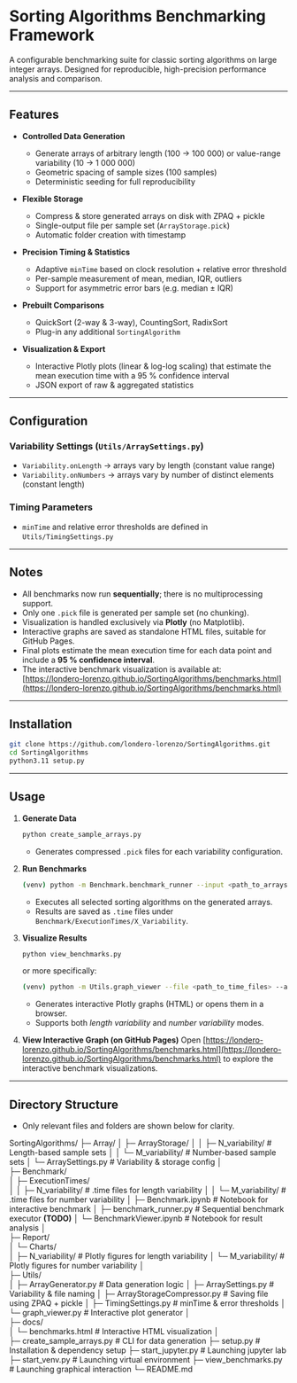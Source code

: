 # Sorting Algorithms Benchmarking Framework

A configurable benchmarking suite for classic sorting algorithms on large integer arrays. Designed for reproducible, high-precision performance analysis and comparison.

---

## Features

- **Controlled Data Generation**  
  - Generate arrays of arbitrary length (100 → 100 000) or value-range variability (10 → 1 000 000)  
  - Geometric spacing of sample sizes (100 samples)  
  - Deterministic seeding for full reproducibility  

- **Flexible Storage**  
  - Compress & store generated arrays on disk with ZPAQ + pickle  
  - Single-output file per sample set (`ArrayStorage.pick`)  
  - Automatic folder creation with timestamp  

- **Precision Timing & Statistics**  
  - Adaptive `minTime` based on clock resolution + relative error threshold  
  - Per-sample measurement of mean, median, IQR, outliers  
  - Support for asymmetric error bars (e.g. median ± IQR)  

- **Prebuilt Comparisons**  
  - QuickSort (2-way & 3-way), CountingSort, RadixSort  
  - Plug-in any additional `SortingAlgorithm`  

- **Visualization & Export**  
  - Interactive Plotly plots (linear & log-log scaling) that estimate the mean execution time with a 95 % confidence interval  
  - JSON export of raw & aggregated statistics  

---

## Configuration

### Variability Settings (`Utils/ArraySettings.py`)
- `Variability.onLength` → arrays vary by length (constant value range)
- `Variability.onNumbers` → arrays vary by number of distinct elements (constant length)

### Timing Parameters
- `minTime` and relative error thresholds are defined in `Utils/TimingSettings.py`

---

## Notes

- All benchmarks now run **sequentially**; there is no multiprocessing support.
- Only one `.pick` file is generated per sample set (no chunking).
- Visualization is handled exclusively via **Plotly** (no Matplotlib).
- Interactive graphs are saved as standalone HTML files, suitable for GitHub Pages.
- Final plots estimate the mean execution time for each data point and include a **95 % confidence interval**.
- The interactive benchmark visualization is available at:  
  [https://londero-lorenzo.github.io/SortingAlgorithms/benchmarks.html](https://londero-lorenzo.github.io/SortingAlgorithms/benchmarks.html)

---


## Installation

```bash
git clone https://github.com/londero-lorenzo/SortingAlgorithms.git
cd SortingAlgorithms
python3.11 setup.py
```

---

## Usage

1. **Generate Data**
    ```bash
    python create_sample_arrays.py
    ```
    - Generates compressed `.pick` files for each variability configuration.

2. **Run Benchmarks**
    ```bash
    (venv) python -m Benchmark.benchmark_runner --input <path_to_arrays> --output <output_folder> --algorithms <algorithm_names>
    ```
    - Executes all selected sorting algorithms on the generated arrays.
    - Results are saved as `.time` files under `Benchmark/ExecutionTimes/X_Variability`.

3. **Visualize Results**
    ```bash
    python view_benchmarks.py
    ```
    or more specifically:
    ```bash
    (venv) python -m Utils.graph_viewer --file <path_to_time_files> --auto --searchFolder <search_path> --output <output_html>
    ```
    - Generates interactive Plotly graphs (HTML) or opens them in a browser.
    - Supports both *length variability* and *number variability* modes.

4. **View Interactive Graph (on GitHub Pages)**
    Open [https://londero-lorenzo.github.io/SortingAlgorithms/benchmarks.html](https://londero-lorenzo.github.io/SortingAlgorithms/benchmarks.html) to explore the interactive benchmark visualizations.

---

## Directory Structure
- Only relevant files and folders are shown below for clarity.

SortingAlgorithms/
├─ Array/
│  ├─ ArrayStorage/
│  │  ├─ N_variability/         # Length-based sample sets
│  │  └─ M_variability/         # Number-based sample sets
│  └─ ArraySettings.py          # Variability & storage config
│                               
├─ Benchmark/                   
│  ├─ ExecutionTimes/           
│  │  ├─ N_variability/         # .time files for length variability
│  │  └─ M_variability/         # .time files for number variability
│  ├─ Benchmark.ipynb	        # Notebook for interactive benchmark
│  ├─ benchmark_runner.py       # Sequential benchmark executor  **(TODO)**
│  └─ BenchmarkViewer.ipynb     # Notebook for result analysis
│                               
├─ Report/                      
│  └─ Charts/                   
│     ├─ N_variability/         # Plotly figures for length variability
│     └─ M_variability/         # Plotly figures for number variability
│                               
├─ Utils/                       
│  ├─ ArrayGenerator.py         # Data generation logic
│  ├─ ArraySettings.py          # Variability & file naming
│  ├─ ArrayStorageCompressor.py # Saving file using ZPAQ + pickle
│  ├─ TimingSettings.py         # minTime & error thresholds
│  └─ graph_viewer.py           # Interactive plot generator
│                               
├─ docs/                        
│  └─ benchmarks.html           # Interactive HTML visualization
│                               
├─ create_sample_arrays.py      # CLI for data generation
├─ setup.py                     # Installation & dependency setup
├─ start_jupyter.py			    # Launching jupyter lab
├─ start_venv.py			    # Launching virtual environment
├─ view_benchmarks.py	        # Launching graphical interaction
└─ README.md
